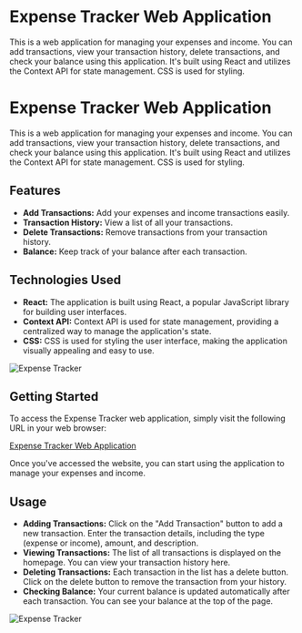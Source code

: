 # Expense Tracker Web Application

This is a web application for managing your expenses and income. You can add transactions, view your transaction history, delete transactions, 
and check your balance using this application. It's built using React and utilizes the Context API for state management. CSS is used for styling.


# Expense Tracker Web Application

This is a web application for managing your expenses and income. You can add transactions, view your transaction history, delete transactions, and check your balance using this application. It's built using React and utilizes the Context API for state management. CSS is used for styling.

## Features

- **Add Transactions:** Add your expenses and income transactions easily.
- **Transaction History:** View a list of all your transactions.
- **Delete Transactions:** Remove transactions from your transaction history.
- **Balance:** Keep track of your balance after each transaction.

## Technologies Used

- **React:** The application is built using React, a popular JavaScript library for building user interfaces.
- **Context API:** Context API is used for state management, providing a centralized way to manage the application's state.
- **CSS:** CSS is used for styling the user interface, making the application visually appealing and easy to use.

![Expense Tracker](https://github.com/mohamedsharrif/Expenses-Tracker/assets/140901952/d1ee5cba-077d-4d04-89bc-6db37ef71f00)

## Getting Started

To access the Expense Tracker web application, simply visit the following URL in your web browser:

[Expense Tracker Web Application](https://expenses-tracker-rust-alpha.vercel.app)

Once you've accessed the website, you can start using the application to manage your expenses and income.

## Usage

- **Adding Transactions:** Click on the "Add Transaction" button to add a new transaction. Enter the transaction details, including the type (expense or income), amount, and description.
- **Viewing Transactions:** The list of all transactions is displayed on the homepage. You can view your transaction history here.
- **Deleting Transactions:** Each transaction in the list has a delete button. Click on the delete button to remove the transaction from your history.
- **Checking Balance:** Your current balance is updated automatically after each transaction. You can see your balance at the top of the page.

![Expense Tracker](https://github.com/mohamedsharrif/Expenses-Tracker/assets/140901952/0cbebf84-561f-420f-add6-403754482b5e)
